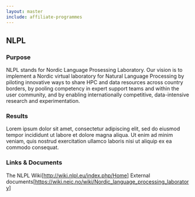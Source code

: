 ```yaml
---
layout: master
include: affiliate-programmes
---
```


## NLPL

### Purpose
NLPL stands for Nordic Language Prosessing Laboratory. Our vision is to implement a Nordic virtual laboratory for Natural Language Processing by piloting innovative ways to share HPC and data resources across country borders, by pooling competency in expert support teams and within the user community, and by enabling internationally competitive, data-intensive research and experimentation.
 
### Results
Lorem ipsum dolor sit amet, consectetur adipiscing elit, sed do eiusmod tempor incididunt ut labore et dolore magna aliqua. Ut enim ad minim veniam, quis nostrud exercitation ullamco laboris nisi ut aliquip ex ea commodo consequat. 
 
### Links & Documents
The NLPL Wiki[http://wiki.nlpl.eu/index.php/Home]
External documents[https://wiki.neic.no/wiki/Nordic_language_processing_laboratory]
                     


